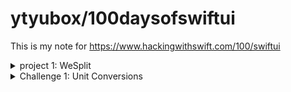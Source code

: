 #  ytyubox/100daysofswiftui

This is my note for https://www.hackingwithswift.com/100/swiftui
<details><summary>project 1: WeSplit</summary>
<p>

Learned: 
1. two way binding
2. style by `PickStyle`

Confused: 
1. How to dismiss keyboard?

![](project%201%20wesplit/WeSplit/WeSplit.gif)



</p>
</details>
 
 <details><summary>Challenge 1: Unit Conversions  </summary>
 <p>
 
 Learned: 
 1. Knowledge in Foundation, `Measurement`, `MeasurementFormatter`
 2. Conputed `View`
 
 Confused: 
 1. Mesurement's unit string locale for tempture, will be `degree Celsius`, not `Celsius`?
 
 ![](/Challenge1UnitConversions/UnitConversions.gif)
 
 </p>
 </details>
